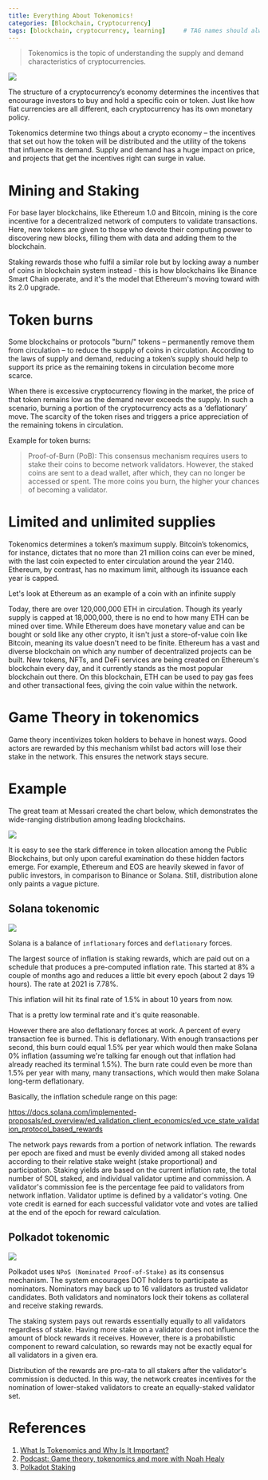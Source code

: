 ```yaml
---
title: Everything About Tokenomics!
categories: [Blockchain, Cryptocurrency]
tags: [blockchain, cryptocurrency, learning]     # TAG names should always be lowercase
---
```


> Tokenomics is the topic of understanding the supply and demand characteristics of cryptocurrencies.

<img src="https://uploads-ssl.webflow.com/6144a5538866e5dba87d9af9/6250758174196069bc576bb0_what%20is%20tokenomics1.jpeg" />

The structure of a cryptocurrency’s economy determines the incentives that encourage investors to buy and hold a specific coin or token. Just like how fiat currencies are all different, each cryptocurrency has its own monetary policy.

Tokenomics determine two things about a crypto economy – the incentives that set out how the token will be distributed and the utility of the tokens that influence its demand. Supply and demand has a huge impact on price, and projects that get the incentives right can surge in value.

# Mining and Staking
For base layer blockchains, like Ethereum 1.0 and Bitcoin, mining is the core incentive for a decentralized network of computers to validate transactions. Here, new tokens are given to those who devote their computing power to discovering new blocks, filling them with data and adding them to the blockchain.

Staking rewards those who fulfil a similar role but by locking away a number of coins in blockchain system instead - this is how blockchains like Binance Smart Chain operate, and it's the model that Ethereum's moving toward with its 2.0 upgrade.

# Token burns
Some blockchains or protocols "burn/" tokens – permanently remove them from circulation – to reduce the supply of coins in circulation. According to the laws of supply and demand, reducing a token’s supply should help to support its price as the remaining tokens in circulation become more scarce.

When there is excessive cryptocurrency flowing in the market, the price of that token remains low as the demand never exceeds the supply. In such a scenario, burning a portion of the cryptocurrency acts as a ‘deflationary’ move. The scarcity of the token rises and triggers a price appreciation of the remaining tokens in circulation.

Example for token burns:

> Proof-of-Burn (PoB): This consensus mechanism requires users to stake their coins to become network validators. However, the staked coins are sent to a dead wallet, after which, they can no longer be accessed or spent. The more coins you burn, the higher your chances of becoming a validator.

# Limited and unlimited supplies
Tokenomics determines a token’s maximum supply. Bitcoin’s tokenomics, for instance, dictates that no more than 21 million coins can ever be mined, with the last coin expected to enter circulation around the year 2140. Ethereum, by contrast, has no maximum limit, although its issuance each year is capped.

Let's look at Ethereum as an example of a coin with an infinite supply

Today, there are over 120,000,000 ETH in circulation. Though its yearly supply is capped at 18,000,000, there is no end to how many ETH can be mined over time. While Ethereum does have monetary value and can be bought or sold like any other crypto, it isn't just a store-of-value coin like Bitcoin, meaning its value doesn't need to be finite. Ethereum has a vast and diverse blockchain on which any number of decentralized projects can be built. New tokens, NFTs, and DeFi services are being created on Ethereum's blockchain every day, and it currently stands as the most popular blockchain out there. On this blockchain, ETH can be used to pay gas fees and other transactional fees, giving the coin value within the network.

# Game Theory in tokenomics

Game theory incentivizes token holders to behave in honest ways. Good actors are rewarded by this mechanism whilst bad actors will lose their stake in the network. This ensures the network stays secure.

# Example 
The great team at Messari created the chart below, which demonstrates the wide-ranging distribution among leading blockchains.

<img src="https://pbs.twimg.com/media/E1l8L2dXMAExklv?format=jpg&name=large" />

It is easy to see the stark difference in token allocation among the Public Blockchains, but only upon careful examination do these hidden factors emerge. For example, Ethereum and EOS are heavily skewed in favor of public investors, in comparison to Binance or Solana. Still, distribution alone only paints a vague picture. 

## Solana tokenomic

<img src="https://file.publish.vn/amberblocks/2021-11/solana-sol-token-allocation-1636016629061.png" />

Solana is a balance of `inflationary` forces and `deflationary` forces.

The largest source of inflation is staking rewards, which are paid out on a schedule that produces a pre-computed inflation rate. This started at 8% a couple of months ago and reduces a little bit every epoch (about 2 days 19 hours). The rate at 2021 is 7.78%.

This inflation will hit its final rate of 1.5% in about 10 years from now.

That is a pretty low terminal rate and it's quite reasonable.

However there are also deflationary forces at work. A percent of every transaction fee is burned. This is deflationary. With enough transactions per second, this burn could equal 1.5% per year which would then make Solana 0% inflation (assuming we're talking far enough out that inflation had already reached its terminal 1.5%). The burn rate could even be more than 1.5% per year with many, many transactions, which would then make Solana long-term deflationary.

Basically, the inflation schedule range on this page:

<a target="_blank" href="https://docs.solana.com/implemented-proposals/ed_overview/ed_validation_client_economics/ed_vce_state_validation_protocol_based_rewards">https://docs.solana.com/implemented-proposals/ed_overview/ed_validation_client_economics/ed_vce_state_validation_protocol_based_rewards</a>

The network pays rewards from a portion of network inflation. The rewards per epoch are fixed and must be evenly divided among all staked nodes according to their relative stake weight (stake proportional) and participation. Staking yields are based on the current inflation rate, the total number of SOL staked, and individual validator uptime and commission. A validator's commission fee is the percentage fee paid to validators from network inflation. Validator uptime is defined by a validator's voting. One vote credit is earned for each successful validator vote and votes are tallied at the end of the epoch for reward calculation.


## Polkadot tokenomic

<img src="https://file.publish.vn/coin98/2021-07/phan-phoi-dot-coin-1627639546072.png" />

Polkadot uses `NPoS (Nominated Proof-of-Stake)` as its consensus mechanism. The system encourages DOT holders to participate as nominators. Nominators may back up to 16 validators as trusted validator candidates. Both validators and nominators lock their tokens as collateral and receive staking rewards.

The staking system pays out rewards essentially equally to all validators regardless of stake. Having more stake on a validator does not influence the amount of block rewards it receives. However, there is a probabilistic component to reward calculation, so rewards may not be exactly equal for all validators in a given era.

Distribution of the rewards are pro-rata to all stakers after the validator's commission is deducted. In this way, the network creates incentives for the nomination of lower-staked validators to create an equally-staked validator set.


# References

1. <a target="_blank" href="https://www.coindesk.com/learn/what-is-tokenomics-and-why-is-it-important/">What Is Tokenomics and Why Is It Important?</a>
2. <a target="_blank" href="https://thedatascientist.com/game-theory-tokenomics-noah-healy/">Podcast: Game theory, tokenomics and more with Noah Healy</a>
3. <a target="_blank" href="https://blockdaemon.com/docs/protocol-documentation/polkadot/how-polkadot-staking-works/">Polkadot Staking</a>
